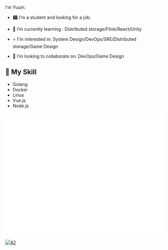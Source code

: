 

<!--
**YuuinIH/YuuinIH** is a ✨ _special_ ✨ repository because its `README.md` (this file) appears on your GitHub profile.

Here are some ideas to get you started:

- 🔭 I’m currently working on ...
- 🌱 I’m currently learning ...
- 👯 I’m looking to collaborate on ...
- 🤔 I’m looking for help with ...
- 💬 Ask me about ...
- 📫 How to reach me: ...
- 😄 Pronouns: ...
- ⚡ Fun fact: ...
-->

I‘m Yuuin.

- 🏙 I‘m a student and looking for a job.

- 🌱 I’m currently learning : Distributed storage/Flink/React/Unity
- ⭐ I'm interested in: System Design/DevOps/SRE/Distributed storage/Game Design
- 🤔 I’m looking to collaborate on: DevOps/Game Design

## 🌟 My Skill 
- Golang
- Docker
- Linux
- Vue.js
- Node.js

![Metrics](/github-metrics.svg)
	
[![42](https://github-readme-stats.vercel.app/api/top-langs/?username=YuuinIH&count_private=true&layout=compact&theme=github_dark&hide_border=true)](#)
